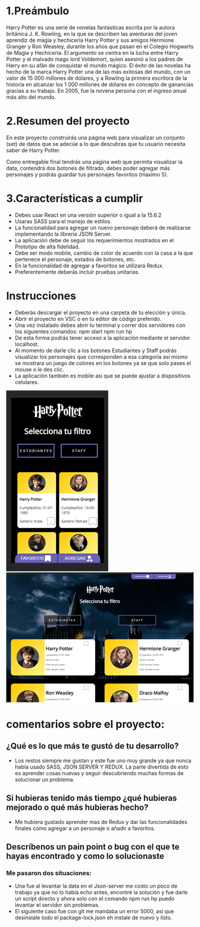 
# 1.Preámbulo
  Harry Potter es una serie de novelas fantásticas escrita por la autora británica J. K. Rowling, en la que se describen las aventuras del joven aprendiz de magia y hechicería Harry Potter y sus amigos Hermione Granger y Ron Weasley, durante los años que pasan en el Colegio Hogwarts de Magia y Hechicería. El argumento se centra en la lucha entre Harry Potter y el malvado mago lord Voldemort, quien asesinó a los padres de Harry en su afán de conquistar el mundo mágico.
El éxito de las novelas ha hecho de la marca Harry Potter una de las más exitosas del mundo, con un valor de 15 000 millones de dólares, y a Rowling la primera escritora de la historia en alcanzar los 1 000 millones de dólares en concepto de ganancias gracias a su trabajo. En 2005, fue la novena persona con el ingreso anual más alto del mundo.


# 2.Resumen del proyecto
  En este proyecto construirás una página web para visualizar un conjunto (set) de datos que se adecúe a lo que descubras que tu usuario necesita saber de Harry Potter.
  
Como entregable final tendrás una página web que permita visualizar la data, contendrá dos botones de filtrado, debes poder agregar más personajes y podrás guardar tus personajes favoritos (maximo 5).

# 3.Características a cumplir
- Debes usar React en una versión superior o igual a la 15.6.2 
- Usaras SASS para el manejo de estilos.
- La funcionalidad para agregar un nuevo personaje deberá de realizarse implementando la librería JSON Server.
- La aplicación debe de seguir los requerimientos mostrados en el Prototipo de alta fidelidad.
- Debe ser modo mobile, cambio de color de acuerdo con la casa a la que pertenece el personaje, estados de botones, etc.
- En la funcionalidad de agregar a favoritos se utilizará Redux.
- Preferentemente deberás incluir pruebas unitarias.

# Instrucciones
  - Deberás descargar el proyecto en una carpeta de tu elección y única.
  - Abrir el proyecto en VSC o en tu editor de código preferido.
  - Una vez instalado debes abrir tu terminal y correr dos servidores con los siguientes  comandos:
      npm start 
      npm run hp
  - De esta forma podrás tener acceso a la aplicación mediante el servidor localhost.
  - Al momento de darle clic a los botones Estudiantes y Staff podrás visualizar los personajes que corresponden a esa categoría así mismo se mostrara un juego de colores en los    botones ya se que solo pases el mouse o le des clic.
  - La aplicación también es mobile así que se puede ajustar a dispositivos celulares.


![](/testharrypotter/src/assets/mobile.png)
![](/testharrypotter/src/assets/dsktop.png)
  
# comentarios sobre el proyecto:
 ## ¿Qué es lo que más te gustó de tu desarrollo?
-
  Los restos siempre me gustan y este fue uno muy grande ya que nunca había usado SASS, JSON SERVER Y REDUX. La parte divertida de esto es aprender cosas nuevas y seguir descubriendo muchas formas de solucionar un problema. 
 ## Si hubieras tenido más tiempo ¿qué hubieras mejorado o qué más hubieras hecho?
 
 -
    Me hubiera gustado aprender mas de Redux y dar las funcionalidades finales como agregar a un personaje o añadir a favoritos. 

## Descríbenos un pain point o bug con el que te hayas encontrado y como lo solucionaste

### Me pasaron dos situaciones:
- Una fue al levantar la data en el Json-server me costo un poco de trabajo ya que no lo había echo antes, encontré la solución y fue darle un script directo y ahora solo con el comando npm run hp puedo levantar el servidor sin problemas.
- El siguiente caso fue con git me mandaba un error 5000, así que desinstale todo el package-lock.json eh instale de nuevo y listo.


 
